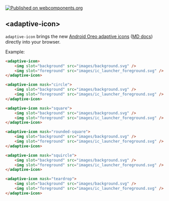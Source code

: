 [![Published on webcomponents.org](https://img.shields.io/badge/webcomponents.org-published-blue.svg?style=flat-square)](https://www.webcomponents.org/element/pupix/adaptive-icon)

## &lt;adaptive-icon&gt;

`adaptive-icon` brings the new [Android Oreo adaptive icons](https://developer.android.com/guide/practices/ui_guidelines/icon_design_adaptive.html) ([MD docs](https://material.io/guidelines/style/icons.html#icons-icons-for-android)) directly into your browser.

Example:

<!---
```
<custom-element-demo>
  <template>
    <script src="../webcomponentsjs/webcomponents-lite.js"></script>
    <script src="adaptive-icon.js">

    <div id="container">
      <next-code-block></next-code-block>
    </div>
  </template>
</custom-element-demo>
```
-->
```html
<adaptive-icon>
    <img slot="background" src="images/background.svg" />
    <img slot="foreground" src="images/ic_launcher_foreground.svg" />
</adaptive-icon>

<adaptive-icon mask="circle">
    <img slot="background" src="images/background.svg" />
    <img slot="foreground" src="images/ic_launcher_foreground.svg" />
</adaptive-icon>

<adaptive-icon mask="square">
    <img slot="background" src="images/background.svg" />
    <img slot="foreground" src="images/ic_launcher_foreground.svg" />
</adaptive-icon>

<adaptive-icon mask="rounded-square">
    <img slot="background" src="images/background.svg" />
    <img slot="foreground" src="images/ic_launcher_foreground.svg" />
</adaptive-icon>

<adaptive-icon mask="squircle">
    <img slot="background" src="images/background.svg" />
    <img slot="foreground" src="images/ic_launcher_foreground.svg" />
</adaptive-icon>

<adaptive-icon mask="teardrop">
    <img slot="background" src="images/background.svg" />
    <img slot="foreground" src="images/ic_launcher_foreground.svg" />
</adaptive-icon>
```
